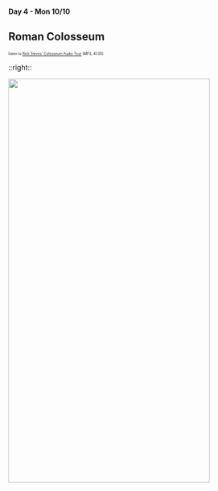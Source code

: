 #### Day 4 - Mon 10/10
## Roman Colosseum

<span style="font-size:50%">listen to [Rick Steves' Colosseum Audio Tour](https://podcasts.ricksteves.com/walkingtours/Colosseum.mp3) (MP3, 41:05)</span>

::right::

<img src="/rome-colosseum-map.png" height="800" width="400" style="margin:auto"/>